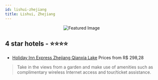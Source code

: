 ```yaml
---
id: lishui-zhejiang
title: Lishui, Zhejiang
---
```


<center><img src="https://i.travelapi.com/hotels/19000000/18420000/18410200/18410185/41bb453a_z.jpg" alt="Featured Image" /></center>


##  4 star hotels - ⭐️⭐️⭐️⭐️

-    [Holiday Inn Express Zhejiang Qianxia Lake](https://us.hurb.com/hotels/lishui/holiday-inn-express-zhejiang-qianxia-lake-JNP-JP02741M?cmp=18055) Prices from R$ 298,28
   > Take in the views from a garden and make use of amenities such as complimentary wireless Internet access and tour/ticket assistance.
